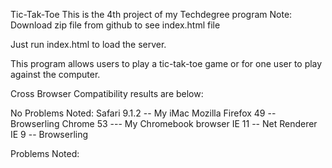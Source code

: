 Tic-Tak-Toe
This is the 4th project of my Techdegree program
Note: Download zip file from github to see index.html file

Just run index.html to load the server.

This program allows users to play a tic-tak-toe game
or for one user to play against the computer.

Cross Browser Compatibility results are below:

No Problems Noted:
Safari 9.1.2 -- My iMac
Mozilla Firefox 49 -- Browserling
Chrome 53 --- My Chromebook browser
IE 11 -- Net Renderer
IE 9 -- Browserling

Problems Noted:

